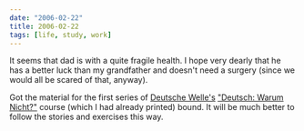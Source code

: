 ```yaml
---
date: "2006-02-22"
title: 2006-02-22
tags: [life, study, work]
---
```

It seems that dad is with a quite fragile health. I hope very
dearly that he has a better luck than my grandfather and doesn't
need a surgery (since we would all be scared of that, anyway).

Got the material for the first series of
[Deutsche Welle's](http://www.dw-world.de/)
["Deutsch: Warum Nicht?"](http://www.dw-world.de/dw/0,2142,2595,00.html)
course (which I had already printed) bound. It will be much better
to follow the stories and exercises this way.


